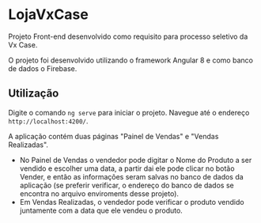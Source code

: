 # LojaVxCase

Projeto Front-end desenvolvido como requisito para processo seletivo da Vx Case.

O projeto foi desenvolvido utilizando o framework Angular 8 e como banco de dados o Firebase.

## Utilização

Digite o comando `ng serve` para iniciar o projeto. Navegue até o endereço `http://localhost:4200/`.

A aplicação contém duas páginas "Painel de Vendas" e "Vendas Realizadas".
- No Painel de Vendas o vendedor pode digitar o Nome do Produto a ser vendido e escolher uma data, a partir dai ele pode clicar no botão Vender, e então as informações seram salvas no banco de dados da aplicação (se preferir verificar, o endereço do banco de dados se encontra no arquivo enviroments desse projeto).
- Em Vendas Realizadas, o vendedor pode verificar o produto vendido juntamente com a data que ele vendeu o produto.

